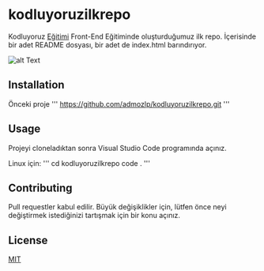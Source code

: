 # kodluyoruzilkrepo

Kodluyoruz [Eğitimi](https://app.patika.dev/courses/git) Front-End Eğitiminde oluşturduğumuz ilk repo. İçerisinde bir adet README dosyası, bir adet de index.html barındırıyor.

![alt Text](https://www.google.com/search?q=coding&tbm=isch&ved=2ahUKEwjsuI-z1875AhXV8LsIHZ6JA3EQ2-cCegQIABAA&oq=coding&gs_lcp=CgNpbWcQAzIICAAQgAQQsQMyCwgAEIAEELEDEIMBMgUIABCABDIFCAAQgAQyBQgAEIAEMgUIABCABDIFCAAQgAQyBQgAEIAEMgUIABCABDIFCAAQgAQ6BAgjECc6BAgAEBM6BggAEB4QB1DyCljQDWCZD2gAcAB4AIAB0wGIAbMEkgEFMC4yLjGYAQCgAQGqAQtnd3Mtd2l6LWltZ8ABAQ&sclient=img&ei=T0v9YqzVFtXh7_UPnpOOiAc&bih=648&biw=1280#imgrc=iwox7UGyI8PZlM "Baslik")

## Installation

Önceki proje 
'''
https://github.com/admozlp/kodluyoruzilkrepo.git
'''

## Usage

Projeyi cloneladıktan sonra Visual Studio Code programında açınız.

Linux için:
'''
cd kodluyoruzilkrepo
code .
'''

## Contributing

Pull requestler kabul edilir. Büyük değişiklikler için, lütfen önce neyi değiştirmek istediğinizi tartışmak için bir konu açınız.

## License

[MIT](https://choosealicense.com/licenses/mit/)


